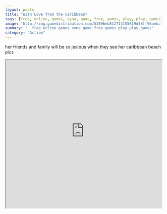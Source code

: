 ```yaml
---
layout: posts
title: "With Love from the Caribbean"
tags: [free, online, games, oyna, game, free, games, play, play, games]
image: "http://img.gamedistribution.com/51896eb812714155819d58ff96aebc74.jpg"
summary: "  free online games oyna game free games play play games"
category: "Action"
---
```


her friends and family will be so jealous when they see her caribbean beach pics

<iframe width="100%" height="480px;" src="http://flash.gamedistribution.com?game=51896eb812714155819d58ff96aebc74"></iframe>